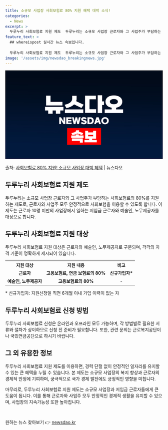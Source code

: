 ```yaml
---
title: 소규모 사업장 사회보험료 80% 지원 혜택 대박 소식!
categories:
  - News
excerpt: >
  두루누리 사회보험료 지원 제도  두루누리는 소규모 사업장 근로자와 그 사업주가 부담하는 사회보험료의 80%를…
feature_text: >
  ## whereispost 실시간 뉴스 속보입니다.

  두루누리 사회보험료 지원 제도  두루누리는 소규모 사업장 근로자와 그 사업주가 부담하는 사회보험료의 80%를…
image: '/assets/img/newsdao_breakingnews.jpg'
---
```


![뉴스다오 속보](/assets/img/newsdao_breakingnews.jpg)

<p>출처: <a href="https://newsdao.kr/4719" rel="dofollow">사회보험료 80% 지원! 소규모 사업장 대박 혜택</a> | 뉴스다오</p>

<h2 data-ke-size="size26">두루누리 사회보험료 지원 제도</h2>
<p data-ke-size="size16">두루누리는 소규모 사업장 근로자와 그 사업주가 부담하는 사회보험료의 80%를 지원하는 제도로, 근로자와 사업주 모두 안정적으로 사회보험을 이용할 수 있도록 합니다. 이 제도는 근로자 10명 미만의 사업장에서 일하는 저임금 근로자와 예술인, 노무제공자를 대상으로 합니다.</p>

<h2 data-ke-size="size26">두루누리 사회보험료 지원 대상</h2>
<p data-ke-size="size16">두루누리 사회보험료 지원 대상은 근로자와 예술인, 노무제공자로 구분되며, 각각의 자격 기준이 명확하게 제시되어 있습니다. </p>

<table>
	<tr>
		<th>지원 대상</th>
		<th>지원 내용</th>
		<th>비고</th>
	</tr>
	<tr>
		<td style="text-align: center; height: 17px;"><b>근로자</b></td>
		<td style="text-align: center; height: 17px;"><b>고용보험료, 연금 보험료의 80%</b></td>
		<td style="text-align: center; height: 17px;"><b>신규가입자*</b></td>
	</tr>
	<tr>
		<td style="text-align: center; height: 17px;"><b>예술인, 노무제공자</b></td>
		<td style="text-align: center; height: 17px;"><b>고용보험료의 80%</b></td>
		<td style="text-align: center; height: 17px;"><b>-</b></td>
	</tr>
</table>
<p data-ke-size="size16">* 신규가입자: 지원신청일 직전 6개월 이내 가입 이력이 없는 자</p>

<h2 data-ke-size="size26">두루누리 사회보험료 신청 방법</h2>
<p data-ke-size="size16">두루누리 사회보험료 신청은 온라인과 오프라인 모두 가능하며, 각 방법별로 필요한 서류와 절차가 상이하므로 신청 전 준비가 필요합니다. 또한, 관련 문의는 근로복지공단이나 국민연금공단으로 하시기 바랍니다.</p>

<h2 data-ke-size="size26">그 외 유용한 정보</h2>
<p data-ke-size="size16">두루누리 사회보험료 지원 제도를 이용하면, 경력 단절 없이 안정적인 일자리를 유지할 수 있는 큰 혜택을 누릴 수 있습니다. 본 제도는 소규모 사업장의 복지 향상과 근로자의 경제적 안정에 기여하며, 궁극적으로 국가 경제 발전에도 긍정적인 영향을 미칩니다.</p>
<p data-ke-size="size16">마무리로, 두루누리 사회보험료 지원 제도는 소규모 사업장과 저임금 근로자들에게 큰 도움이 됩니다. 이를 통해 근로자와 사업주 모두 안정적인 경제적 생활을 유지할 수 있으며, 사업장의 지속가능성 또한 높아집니다.</p>
<p data-ke-size="size16">&nbsp;</p> 

원하는 뉴스 찾아보기 👉 <a href="https://newsdao.kr" rel="dofollow">newsdao.kr</a>



